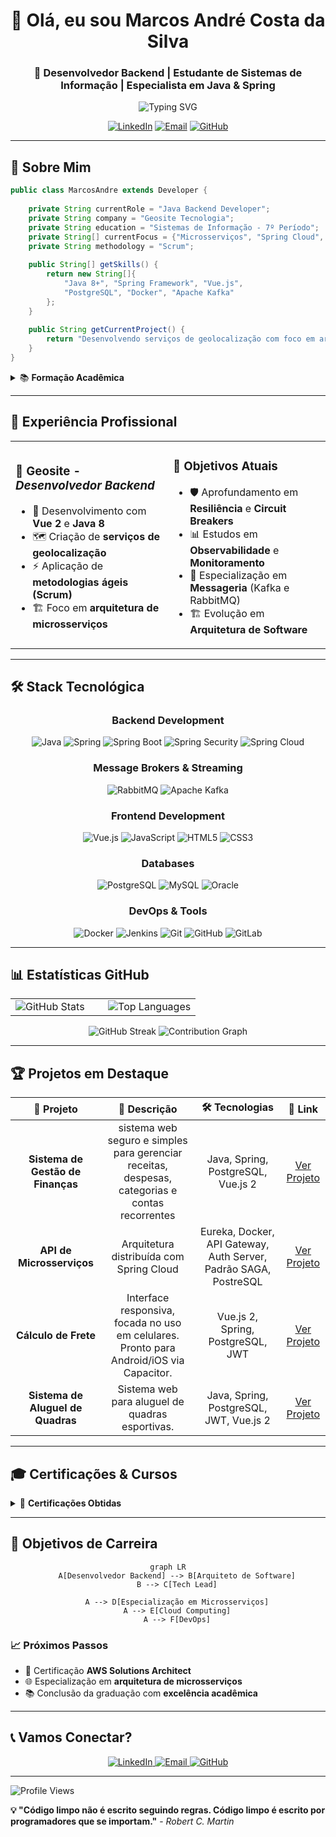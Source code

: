 <div align="center">

# 👋 Olá, eu sou **Marcos André Costa da Silva**

### 🚀 Desenvolvedor Backend | Estudante de Sistemas de Informação | Especialista em Java & Spring

<img src="https://readme-typing-svg.herokuapp.com?font=Fira+Code&pause=1000&color=00D9FF&center=true&vCenter=true&width=435&lines=Desenvolvedor+Backend+Java;Estudante+de+Sistemas+de+Informa%C3%A7%C3%A3o;Especialista+em+Spring+Framework;Apaixonado+por+Microsservi%C3%A7os" alt="Typing SVG" />

[![LinkedIn](https://img.shields.io/badge/LinkedIn-0077B5?style=for-the-badge&logo=linkedin&logoColor=white)](https://www.linkedin.com/in/marcos-andr%C3%A9-costa-da-silva-51807625a)
[![Email](https://img.shields.io/badge/Email-D14836?style=for-the-badge&logo=gmail&logoColor=white)](mailto:marcosdev2002@gmail.com)
[![GitHub](https://img.shields.io/badge/GitHub-100000?style=for-the-badge&logo=github&logoColor=white)](https://github.com/devopMarkz)

</div>

---

## 🎯 **Sobre Mim**

```java
public class MarcosAndre extends Developer {
    
    private String currentRole = "Java Backend Developer";
    private String company = "Geosite Tecnologia";
    private String education = "Sistemas de Informação - 7º Período";
    private String[] currentFocus = {"Microsserviços", "Spring Cloud", "Mensageria"};
    private String methodology = "Scrum";
    
    public String[] getSkills() {
        return new String[]{
            "Java 8+", "Spring Framework", "Vue.js", 
            "PostgreSQL", "Docker", "Apache Kafka"
        };
    }
    
    public String getCurrentProject() {
        return "Desenvolvendo serviços de geolocalização com foco em arquitetura monolítica";
    }
}
```

<details>
<summary>📚 <strong>Formação Acadêmica</strong></summary>

- 🎓 **Bacharelado em Sistemas de Informação** - 7º Período
- 📖 Focado em **Engenharia de Software**, **Arquitetura de Sistemas** e **Desenvolvimento Web**
- 🔬 Projetos acadêmicos e profissionais envolvendo **desenvolvimento full-stack** e **metodologias ágeis**

</details>

---

## 💼 **Experiência Profissional**

<table align="center">
<tr>
<td width="50%" align="left">

### 🏢 **Geosite** - *Desenvolvedor Backend*
- 🔭 Desenvolvimento com **Vue 2** e **Java 8**
- 🗺️ Criação de **serviços de geolocalização**
- ⚡ Aplicação de **metodologias ágeis (Scrum)**
- 🏗️ Foco em **arquitetura de microsserviços**

</td>
<td width="50%" align="left">

### 🎯 **Objetivos Atuais**
- 🛡️ Aprofundamento em **Resiliência** e **Circuit Breakers**
- 📊 Estudos em **Observabilidade** e **Monitoramento**
- 📨 Especialização em **Messageria** (Kafka e RabbitMQ)
- 🏗️ Evolução em **Arquitetura de Software**

</td>
</tr>
</table>

---

## 🛠️ **Stack Tecnológica**

<div align="center">

### **Backend Development**
![Java](https://img.shields.io/badge/Java-007396?style=for-the-badge&logo=java&logoColor=white)
![Spring](https://img.shields.io/badge/Spring-6DB33F?style=for-the-badge&logo=spring&logoColor=white)
![Spring Boot](https://img.shields.io/badge/Spring%20Boot-6DB33F?style=for-the-badge&logo=springboot&logoColor=white)
![Spring Security](https://img.shields.io/badge/Spring%20Security-6DB33F?style=for-the-badge&logo=springsecurity&logoColor=white)
![Spring Cloud](https://img.shields.io/badge/Spring%20Cloud-6DB33F?style=for-the-badge&logo=springcloud&logoColor=white)

### **Message Brokers & Streaming**
![RabbitMQ](https://img.shields.io/badge/RabbitMQ-FF6600?style=for-the-badge&logo=rabbitmq&logoColor=white)
![Apache Kafka](https://img.shields.io/badge/Apache%20Kafka-231F20?style=for-the-badge&logo=apachekafka&logoColor=white)

### **Frontend Development**
![Vue.js](https://img.shields.io/badge/Vue.js-4FC08D?style=for-the-badge&logo=vue.js&logoColor=white)
![JavaScript](https://img.shields.io/badge/JavaScript-F7DF1E?style=for-the-badge&logo=javascript&logoColor=black)
![HTML5](https://img.shields.io/badge/HTML5-E34F26?style=for-the-badge&logo=html5&logoColor=white)
![CSS3](https://img.shields.io/badge/CSS3-1572B6?style=for-the-badge&logo=css3&logoColor=white)

### **Databases**
![PostgreSQL](https://img.shields.io/badge/PostgreSQL-316192?style=for-the-badge&logo=postgresql&logoColor=white)
![MySQL](https://img.shields.io/badge/MySQL-4479A1?style=for-the-badge&logo=mysql&logoColor=white)
![Oracle](https://img.shields.io/badge/Oracle-F80000?style=for-the-badge&logo=oracle&logoColor=white)

### **DevOps & Tools**
![Docker](https://img.shields.io/badge/Docker-2496ED?style=for-the-badge&logo=docker&logoColor=white)
![Jenkins](https://img.shields.io/badge/Jenkins-2C526F?style=for-the-badge&logo=jenkins&logoColor=white)
![Git](https://img.shields.io/badge/Git-F05032?style=for-the-badge&logo=git&logoColor=white)
![GitHub](https://img.shields.io/badge/GitHub-181717?style=for-the-badge&logo=github&logoColor=white)
![GitLab](https://img.shields.io/badge/GitLab-278964?style=for-the-badge&logo=gitlab&logoColor=white)

</div>

---

## 📊 **Estatísticas GitHub**

<div align="center">
<table>
<tr>
<td width="50%">

<img src="https://github-readme-stats.vercel.app/api?username=devopMarkz&show_icons=true&theme=tokyonight&count_private=true&hide_border=true" alt="GitHub Stats" />

</td>
<td width="50%">

<img src="https://github-readme-stats.vercel.app/api/top-langs/?username=devopMarkz&layout=compact&theme=tokyonight&hide_border=true" alt="Top Languages" />

</td>
</tr>
</table>

<img src="https://github-readme-streak-stats.herokuapp.com/?user=devopMarkz&theme=tokyonight&hide_border=true" alt="GitHub Streak" />

<img src="https://github-readme-activity-graph.vercel.app/graph?username=devopMarkz&theme=tokyo-night&hide_border=true" alt="Contribution Graph" />

</div>

---

## 🏆 **Projetos em Destaque**

<div align="center">

| 🚀 **Projeto** | 📝 **Descrição** | 🛠️ **Tecnologias** | 🔗 **Link** |
|:---:|:---:|:---:|:---:|
| **Sistema de Gestão de Finanças** | sistema web seguro e simples para gerenciar receitas, despesas, categorias e contas recorrentes | Java, Spring, PostgreSQL, Vue.js 2 | [Ver Projeto](https://gestao-financas-lac.vercel.app/login) |
| **API de Microsserviços** | Arquitetura distribuída com Spring Cloud | Eureka, Docker, API Gateway, Auth Server, Padrão SAGA, PostreSQL | [Ver Projeto](https://github.com/devopMarkz/Gerenciamento_Pedidos) |
| **Cálculo de Frete** | Interface responsiva, focada no uso em celulares. Pronto para Android/iOS via Capacitor. | Vue.js 2, Spring, PostgreSQL, JWT | [Ver Projeto](https://liq-frota.vercel.app/login) |
| **Sistema de Aluguel de Quadras** | Sistema web para aluguel de quadras esportivas. | Java, Spring, PostgreSQL, JWT, Vue.js 2 | [Ver Projeto](https://github.com/devopMarkz/Reservou_App) |

</div>

---

## 🎓 **Certificações & Cursos**

<details>
<summary>📜 <strong>Certificações Obtidas</strong></summary>

- ☕ **Java COMPLETO - Programação Orientada a Objetos + Projetos** *(54.5 horas - Concluído)*
- 🍃 **Java Spring Professional** *(120 horas - Concluído)*
- 🐳 **Spring BootExpert: JPA, REST, JWT, OAuth2 com Docker e AWS** *(52 horas - Concluído)*
- 🍃 **Especialista JPA** *(32 horas - Em andamento)*
- 📊 **Especialista em Microsserviços - AlgaWorks** - *(+70 horas - Em andamento)*

</details>

---

## 🎯 **Objetivos de Carreira**

<div align="center">

```mermaid
graph LR
    A[Desenvolvedor Backend] --> B[Arquiteto de Software]
    B --> C[Tech Lead]
    
    A --> D[Especialização em Microsserviços]
    A --> E[Cloud Computing]
    A --> F[DevOps]
```

</div>

### 📈 **Próximos Passos**
- 🎯 Certificação **AWS Solutions Architect**
- 🌐 Especialização em **arquitetura de microsserviços**
- 📚 Conclusão da graduação com **excelência acadêmica**

---

## 📞 **Vamos Conectar?**

<div align="center">

<a href="https://www.linkedin.com/in/marcos-andr%C3%A9-costa-da-silva-51807625a" target="_blank">
<img src="https://img.shields.io/badge/LinkedIn-0077B5?style=for-the-badge&logo=linkedin&logoColor=white" alt="LinkedIn"/>
</a>

<a href="mailto:marcosdev2002@gmail.com">
<img src="https://img.shields.io/badge/Email-D14836?style=for-the-badge&logo=gmail&logoColor=white" alt="Email"/>
</a>

<a href="https://github.com/devopMarkz">
<img src="https://img.shields.io/badge/GitHub-100000?style=for-the-badge&logo=github&logoColor=white" alt="GitHub"/>
</a>

</div>

---

<img src="https://komarev.com/ghpvc/?username=devopMarkz&color=blue&style=for-the-badge" alt="Profile Views" />

**💡 "Código limpo não é escrito seguindo regras. Código limpo é escrito por programadores que se importam."** - *Robert C. Martin*

</div>
